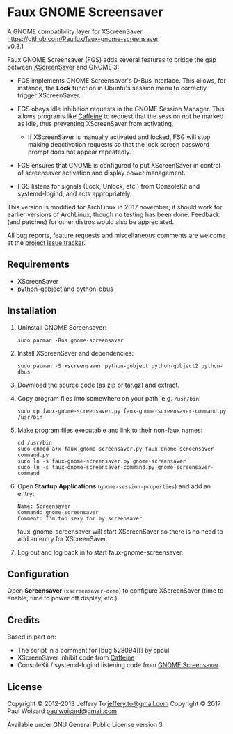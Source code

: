 # Faux GNOME Screensaver #

A GNOME compatibility layer for XScreenSaver  
<https://github.com/Paullux/faux-gnome-screensaver>  
v0.3.1

Faux GNOME Screensaver (FGS) adds several features to bridge the gap
between [XScreenSaver][] and GNOME 3:

*   FGS implements GNOME Screensaver's D-Bus interface. This allows, for
    instance, the **Lock** function in Ubuntu's session menu to
    correctly trigger XScreenSaver.

*   FGS obeys idle inhibition requests in the GNOME Session Manager.
    This allows programs like [Caffeine][] to request that the session
    not be marked as idle, thus preventing XScreenSaver from activating.

    *   If XScreenSaver is manually activated and locked, FSG will stop
        making deactivation requests so that the lock screen password
        prompt does not appear repeatedly.

*   FGS ensures that GNOME is configured to put XScreenSaver in control
    of screensaver activation and display power management.

*   FGS listens for signals (Lock, Unlock, etc.) from ConsoleKit and
    systemd-logind, and acts appropriately.

This version is modified for ArchLinux in 2017 november; it should work for
earlier versions of ArchLinux, though no testing has been done. Feedback (and
patches) for other distros would also be appreciated.

All bug reports, feature requests and miscellaneous comments are welcome
at the [project issue tracker][].

## Requirements ##

*   XScreenSaver
*   python-gobject and python-dbus

## Installation ##

1.  Uninstall GNOME Screensaver:

        sudo pacman -Rns gnome-screensaver

2.  Install XScreenSaver and dependencies:

        sudo pacman -S xscreensaver python-gobject python-gobject2 python-dbus

3.  Download the source code (as [zip][] or [tar.gz][]) and extract.

4.  Copy program files into somewhere on your path, e.g.
    `/usr/bin`:

        sudo cp faux-gnome-screensaver.py faux-gnome-screensaver-command.py /usr/bin

5.  Make program files executable and link to their non-faux names:

        cd /usr/bin
        sudo chmod a+x faux-gnome-screensaver.py faux-gnome-screensaver-command.py
        sudo ln -s faux-gnome-screensaver.py gnome-screensaver
        sudo ln -s faux-gnome-screensaver-command.py gnome-screensaver-command

6.  Open **Startup Applications** (`gnome-session-properties`) and add
    an entry:

        Name: Screensaver
        Command: gnome-screensaver
        Comment: I'm too sexy for my screensaver

    faux-gnome-screensaver will start XScreenSaver so there is no need
    to add an entry for XScreenSaver.

7.  Log out and log back in to start faux-gnome-screensaver.

## Configuration ##

Open **Screensaver** (`xscreensaver-demo`) to configure XScreenSaver
(time to enable, time to power off display, etc.).

## Credits ##

Based in part on:

*   The script in a comment for [bug 528094][] by cpaul
*   XScreenSaver inhibit code from [Caffeine][]
*   ConsoleKit / systemd-logind listening code from
    [GNOME Screensaver][]

## License ##

Copyright &copy; 2012-2013 Jeffery To <jeffery.to@gmail.com>
Copyright &copy; 2017 Paul Woisard <paulwoisard@gmail.com>

Available under GNU General Public License version 3


[project issue tracker]: https://github.com/Paullux/faux-gnome-screensaver/issues
[zip]: https://github.com/Paullux/faux-gnome-screensaver/archive/master.zip
[tar.gz]: https://github.com/Paullux/faux-gnome-screensaver/archive/master.tar.gz
[XScreenSaver]: http://www.jwz.org/xscreensaver/
[Caffeine]: https://extensions.gnome.org/extension/517/caffeine/
[GNOME Screensaver]: https://git.gnome.org/browse/gnome-screensaver/
